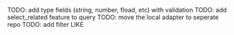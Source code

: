 TODO: add type fields (string, number, fload, etc) with validation
TODO: add select_related feature to query
TODO: move the local adapter to seperate repo
TODO: add filter LIKE
